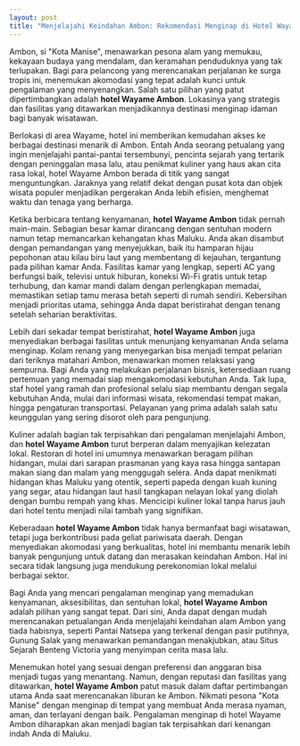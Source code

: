 ```yaml
---
layout: post
title: "Menjelajahi Keindahan Ambon: Rekomendasi Menginap di Hotel Wayame"
---
```


Ambon, si "Kota Manise", menawarkan pesona alam yang memukau, kekayaan budaya yang mendalam, dan keramahan penduduknya yang tak terlupakan. Bagi para pelancong yang merencanakan perjalanan ke surga tropis ini, menemukan akomodasi yang tepat adalah kunci untuk pengalaman yang menyenangkan. Salah satu pilihan yang patut dipertimbangkan adalah **hotel Wayame Ambon**. Lokasinya yang strategis dan fasilitas yang ditawarkan menjadikannya destinasi menginap idaman bagi banyak wisatawan.

Berlokasi di area Wayame, hotel ini memberikan kemudahan akses ke berbagai destinasi menarik di Ambon. Entah Anda seorang petualang yang ingin menjelajahi pantai-pantai tersembunyi, pencinta sejarah yang tertarik dengan peninggalan masa lalu, atau penikmat kuliner yang haus akan cita rasa lokal, hotel Wayame Ambon berada di titik yang sangat menguntungkan. Jaraknya yang relatif dekat dengan pusat kota dan objek wisata populer menjadikan pergerakan Anda lebih efisien, menghemat waktu dan tenaga yang berharga.

Ketika berbicara tentang kenyamanan, **hotel Wayame Ambon** tidak pernah main-main. Sebagian besar kamar dirancang dengan sentuhan modern namun tetap memancarkan kehangatan khas Maluku. Anda akan disambut dengan pemandangan yang menyejukkan, baik itu hamparan hijau pepohonan atau kilau biru laut yang membentang di kejauhan, tergantung pada pilihan kamar Anda. Fasilitas kamar yang lengkap, seperti AC yang berfungsi baik, televisi untuk hiburan, koneksi Wi-Fi gratis untuk tetap terhubung, dan kamar mandi dalam dengan perlengkapan memadai, memastikan setiap tamu merasa betah seperti di rumah sendiri. Kebersihan menjadi prioritas utama, sehingga Anda dapat beristirahat dengan tenang setelah seharian beraktivitas.

Lebih dari sekadar tempat beristirahat, **hotel Wayame Ambon** juga menyediakan berbagai fasilitas untuk menunjang kenyamanan Anda selama menginap. Kolam renang yang menyegarkan bisa menjadi tempat pelarian dari teriknya matahari Ambon, menawarkan momen relaksasi yang sempurna. Bagi Anda yang melakukan perjalanan bisnis, ketersediaan ruang pertemuan yang memadai siap mengakomodasi kebutuhan Anda. Tak lupa, staf hotel yang ramah dan profesional selalu siap membantu dengan segala kebutuhan Anda, mulai dari informasi wisata, rekomendasi tempat makan, hingga pengaturan transportasi. Pelayanan yang prima adalah salah satu keunggulan yang sering disorot oleh para pengunjung.

Kuliner adalah bagian tak terpisahkan dari pengalaman menjelajahi Ambon, dan **hotel Wayame Ambon** turut berperan dalam menyajikan kelezatan lokal. Restoran di hotel ini umumnya menawarkan beragam pilihan hidangan, mulai dari sarapan prasmanan yang kaya rasa hingga santapan makan siang dan malam yang menggugah selera. Anda dapat menikmati hidangan khas Maluku yang otentik, seperti papeda dengan kuah kuning yang segar, atau hidangan laut hasil tangkapan nelayan lokal yang diolah dengan bumbu rempah yang khas. Mencicipi kuliner lokal tanpa harus jauh dari hotel tentu menjadi nilai tambah yang signifikan.

Keberadaan **hotel Wayame Ambon** tidak hanya bermanfaat bagi wisatawan, tetapi juga berkontribusi pada geliat pariwisata daerah. Dengan menyediakan akomodasi yang berkualitas, hotel ini membantu menarik lebih banyak pengunjung untuk datang dan merasakan keindahan Ambon. Hal ini secara tidak langsung juga mendukung perekonomian lokal melalui berbagai sektor.

Bagi Anda yang mencari pengalaman menginap yang memadukan kenyamanan, aksesibilitas, dan sentuhan lokal, **hotel Wayame Ambon** adalah pilihan yang sangat tepat. Dari sini, Anda dapat dengan mudah merencanakan petualangan Anda menjelajahi keindahan alam Ambon yang tiada habisnya, seperti Pantai Natsepa yang terkenal dengan pasir putihnya, Gunung Salak yang menawarkan pemandangan menakjubkan, atau Situs Sejarah Benteng Victoria yang menyimpan cerita masa lalu.

Menemukan hotel yang sesuai dengan preferensi dan anggaran bisa menjadi tugas yang menantang. Namun, dengan reputasi dan fasilitas yang ditawarkan, **hotel Wayame Ambon** patut masuk dalam daftar pertimbangan utama Anda saat merencanakan liburan ke Ambon. Nikmati pesona "Kota Manise" dengan menginap di tempat yang membuat Anda merasa nyaman, aman, dan terlayani dengan baik. Pengalaman menginap di hotel Wayame Ambon diharapkan akan menjadi bagian tak terpisahkan dari kenangan indah Anda di Maluku.

